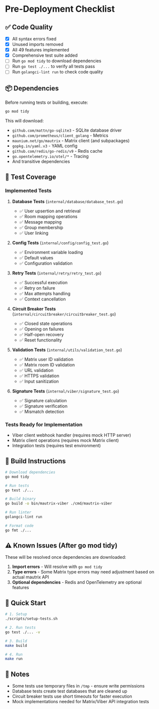 # Pre-Deployment Checklist

## ✅ Code Quality

- [x] All syntax errors fixed
- [x] Unused imports removed
- [x] All 49 features implemented
- [x] Comprehensive test suite added
- [ ] Run `go mod tidy` to download dependencies
- [ ] Run `go test ./...` to verify all tests pass
- [ ] Run `golangci-lint run` to check code quality

## 📦 Dependencies

Before running tests or building, execute:

```bash
go mod tidy
```

This will download:
- `github.com/mattn/go-sqlite3` - SQLite database driver
- `github.com/prometheus/client_golang` - Metrics
- `maunium.net/go/mautrix` - Matrix client (and subpackages)
- `gopkg.in/yaml.v3` - YAML config
- `github.com/redis/go-redis/v9` - Redis cache
- `go.opentelemetry.io/otel/*` - Tracing
- And transitive dependencies

## 🧪 Test Coverage

### Implemented Tests

1. **Database Tests** (`internal/database/database_test.go`)
   - ✅ User upsertion and retrieval
   - ✅ Room mapping operations
   - ✅ Message mapping
   - ✅ Group membership
   - ✅ User linking

2. **Config Tests** (`internal/config/config_test.go`)
   - ✅ Environment variable loading
   - ✅ Default values
   - ✅ Configuration validation

3. **Retry Tests** (`internal/retry/retry_test.go`)
   - ✅ Successful execution
   - ✅ Retry on failure
   - ✅ Max attempts handling
   - ✅ Context cancellation

4. **Circuit Breaker Tests** (`internal/circuitbreaker/circuitbreaker_test.go`)
   - ✅ Closed state operations
   - ✅ Opening on failures
   - ✅ Half-open recovery
   - ✅ Reset functionality

5. **Validation Tests** (`internal/utils/validation_test.go`)
   - ✅ Matrix user ID validation
   - ✅ Matrix room ID validation
   - ✅ URL validation
   - ✅ HTTPS validation
   - ✅ Input sanitization

6. **Signature Tests** (`internal/viber/signature_test.go`)
   - ✅ Signature calculation
   - ✅ Signature verification
   - ✅ Mismatch detection

### Tests Ready for Implementation

- Viber client webhook handler (requires mock HTTP server)
- Matrix client operations (requires mock Matrix client)
- Integration tests (requires test environment)

## 🔧 Build Instructions

```bash
# Download dependencies
go mod tidy

# Run tests
go test ./...

# Build binary
go build -o bin/mautrix-viber ./cmd/mautrix-viber

# Run linter
golangci-lint run

# Format code
go fmt ./...
```

## ⚠️ Known Issues (After go mod tidy)

These will be resolved once dependencies are downloaded:

1. **Import errors** - Will resolve with `go mod tidy`
2. **Type errors** - Some Matrix type errors may need adjustment based on actual mautrix API
3. **Optional dependencies** - Redis and OpenTelemetry are optional features

## 🚀 Quick Start

```bash
# 1. Setup
./scripts/setup-tests.sh

# 2. Run tests
go test ./... -v

# 3. Build
make build

# 4. Run
make run
```

## 📝 Notes

- Some tests use temporary files in `/tmp` - ensure write permissions
- Database tests create test databases that are cleaned up
- Circuit breaker tests use short timeouts for faster execution
- Mock implementations needed for Matrix/Viber API integration tests


